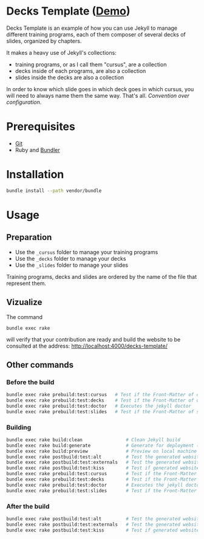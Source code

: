 # Decks Template ([Demo](http://borisschapira.github.io/decks-template/))

Decks Template is an example of how you can use Jekyll to manage different training programs, each of them composer of several decks of slides, organized by chapters.

It makes a heavy use of Jekyll's collections:

- training programs, or as I call them "cursus", are a collection
- decks inside of each programs, are also a collection
- slides inside the decks are also a collection

In order to know which slide goes in which deck goes in which cursus, you will need to always name them the same way. That's all. _Convention over configuration_.

# Prerequisites

* [Git](http://git-scm.com/)
* Ruby and [Bundler](http://bundler.io/)

# Installation

```bash
bundle install --path vendor/bundle
```

# Usage

## Preparation

- Use the `_cursus` folder to manage your training programs
- Use the `_decks` folder to manage your decks
- Use the `_slides` folder to manage your slides

Training programs, decks and slides are ordered by the name of the file that represent them.

## Vizualize

The command

```
bundle exec rake
```

will verify that your contribution are ready and build the website to be consulted at the address: <http://localhost:4000/decks-template/>

## Other commands

### Before the build

```bash
bundle exec rake prebuild:test:cursus   # Test if the Front-Matter of cursus is YAML-valid
bundle exec rake prebuild:test:decks    # Test if the Front-Matter of decks is YAML-valid
bundle exec rake prebuild:test:doctor   # Executes the jekyll doctor
bundle exec rake prebuild:test:slides   # Test if the Front-Matter of slides is YAML-valid
```

### Building

```bash
bundle exec rake build:clean                # Clean Jekyll build
bundle exec rake build:generate             # Generate for deployment (but do not deploy)
bundle exec rake build:preview              # Preview on local machine (server with --auto)
bundle exec rake postbuild:test:alt         # Test the generated website alt messages on images
bundle exec rake postbuild:test:externals   # Test the generated website external links
bundle exec rake postbuild:test:kiss        # Test if generated website is valid (do not test external links)
bundle exec rake prebuild:test:cursus       # Test if the Front-Matter of cursus is YAML-valid
bundle exec rake prebuild:test:decks        # Test if the Front-Matter of decks is YAML-valid
bundle exec rake prebuild:test:doctor       # Executes the jekyll doctor
bundle exec rake prebuild:test:slides       # Test if the Front-Matter of slides is YAML-valid
```

### After the build

```bash
bundle exec rake postbuild:test:alt         # Test the generated website alt messages on images
bundle exec rake postbuild:test:externals   # Test the generated website external links
bundle exec rake postbuild:test:kiss        # Test if generated website is valid (do not test external links)
```
